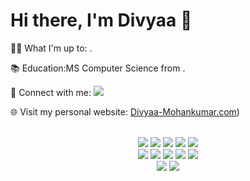 

<!--
**Divyaamohan/Divyaamohan** is a ✨ _special_ ✨ repository because its `README.md` (this file) appears on your GitHub profile.

Here are some ideas to get you started:

- 🔭 I’m currently working on ...
- 🌱 I’m currently learning ...
- 👯 I’m looking to collaborate on ...
- 🤔 I’m looking for help with ...
- 💬 Ask me about ...
- 📫 How to reach me: ...
- 😄 Pronouns: ...
- ⚡ Fun fact: ...
-->
# Hi there, I'm Divyaa 👋

👨‍💻 What I'm up to: .

📚 Education:MS Computer Science from .

🤝 Connect with me: <a target="_blank" rel="noopener noreferrer" href='https://www.linkedin.com/in/divyaa-mohankumar-5a5326114/'><img src='https://img.shields.io/badge/-linkedin-0A66C2?logo=linkedin&style=for-the-badge&logoColor=white'></a> 


🌐 Visit my personal website: [Divyaa-Mohankumar.com](https://github.com/Divyaamohan/Personal-Portfolio))

<p align='center'>
    <br>
    <img src='https://img.shields.io/badge/-HTML-E34F26?logo=html5&style=for-the-badge&logoColor=white'>
    <img src='https://img.shields.io/badge/-CSS-1572B6?logo=css3&style=for-the-badge&logoColor=white'>
    <img src='https://img.shields.io/badge/-javascript-F7DF1E?logo=javascript&style=for-the-badge&logoColor=black'>
    <img src='https://img.shields.io/badge/-python-3776AB?logo=python&style=for-the-badge&logoColor=white'>
    <img src='https://img.shields.io/badge/-java-007396?logo=java&style=for-the-badge&logoColor=white'>
    <br>
    <img src='https://img.shields.io/badge/-node.js-339933?logo=nodedotjs&style=for-the-badge&logoColor=white'>
    <img src='https://img.shields.io/badge/-react-61DAFB?logo=react&style=for-the-badge&logoColor=black'>
    <img src='https://img.shields.io/badge/-django-092E20?logo=django&style=for-the-badge&logoColor=white'>
    <img src='https://img.shields.io/badge/-mysql-4479A1?logo=mysql&style=for-the-badge&logoColor=white'>
    <img src='https://img.shields.io/badge/-postgresql-4169E1?logo=postgresql&style=for-the-badge&logoColor=white'>
    <br>
    <img src='https://img.shields.io/badge/-aws-232F3E?logo=amazonaws&style=for-the-badge&logoColor=white'>
    <img src='https://img.shields.io/badge/-docker-2496ED?logo=docker&style=for-the-badge&logoColor=white'>
</p>
